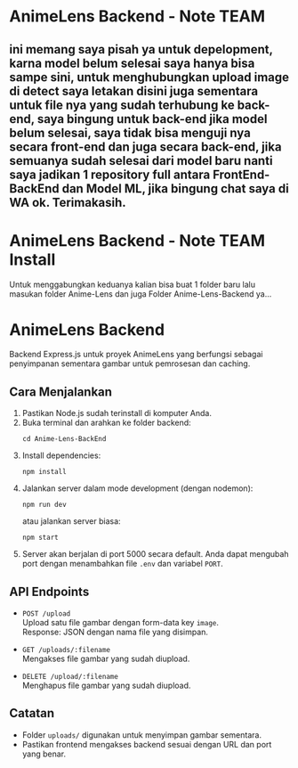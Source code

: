 # AnimeLens Backend - Note TEAM
ini memang saya pisah ya untuk depelopment, karna model belum selesai saya hanya bisa sampe sini, untuk menghubungkan upload image di detect saya letakan disini juga sementara untuk file nya yang sudah terhubung ke back-end, saya bingung untuk back-end jika model belum selesai, saya tidak bisa menguji nya secara front-end dan juga secara back-end, jika semuanya sudah selesai dari model baru nanti saya jadikan 1 repository full antara FrontEnd-BackEnd dan Model ML, jika bingung chat saya di WA ok. Terimakasih.
---
# AnimeLens Backend - Note TEAM Install
Untuk menggabungkan keduanya kalian bisa buat 1 folder baru lalu masukan folder Anime-Lens dan juga Folder Anime-Lens-Backend ya...
# AnimeLens Backend

Backend Express.js untuk proyek AnimeLens yang berfungsi sebagai penyimpanan sementara gambar untuk pemrosesan dan caching.

## Cara Menjalankan

1. Pastikan Node.js sudah terinstall di komputer Anda.
2. Buka terminal dan arahkan ke folder backend:
   ```
   cd Anime-Lens-BackEnd
   ```
3. Install dependencies:
   ```
   npm install
   ```
4. Jalankan server dalam mode development (dengan nodemon):
   ```
   npm run dev
   ```
   atau jalankan server biasa:
   ```
   npm start
   ```
5. Server akan berjalan di port 5000 secara default. Anda dapat mengubah port dengan menambahkan file `.env` dan variabel `PORT`.

## API Endpoints

- `POST /upload`  
  Upload satu file gambar dengan form-data key `image`.  
  Response: JSON dengan nama file yang disimpan.

- `GET /uploads/:filename`  
  Mengakses file gambar yang sudah diupload.

- `DELETE /upload/:filename`  
  Menghapus file gambar yang sudah diupload.

## Catatan

- Folder `uploads/` digunakan untuk menyimpan gambar sementara.
- Pastikan frontend mengakses backend sesuai dengan URL dan port yang benar.
